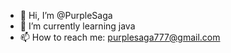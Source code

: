 - 👋 Hi, I’m @PurpleSaga
- 🌱 I’m currently learning java
- 📫 How to reach me: purplesaga777@gmail.com

<!---
PurpleSaga/PurpleSaga is a ✨ special ✨ repository because its `README.md` (this file) appears on your GitHub profile.
You can click the Preview link to take a look at your changes.
--->
